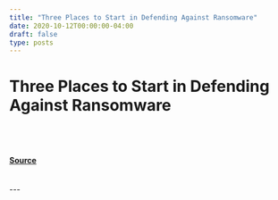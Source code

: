 ```yaml
---
title: "Three Places to Start in Defending Against Ransomware"
date: 2020-10-12T00:00:00-04:00
draft: false
type: posts
---
```

# Three Places to Start in Defending Against Ransomware

<br/>

<br/>


#### [Source](https://insights.sei.cmu.edu/blog/three-places-to-start-in-defending-against-ransomware/)

<br/>
---
